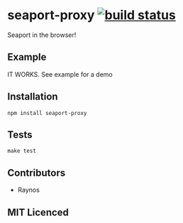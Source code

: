 # seaport-proxy [![build status][1]][2]

Seaport in the browser!

## Example

IT WORKS. See example for a demo

## Installation

`npm install seaport-proxy`

## Tests

`make test`

## Contributors

 - Raynos

## MIT Licenced

  [1]: https://secure.travis-ci.org/Raynos/seaport-proxy.png
  [2]: http://travis-ci.org/Raynos/seaport-proxy